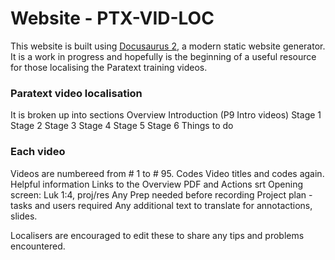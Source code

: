 # Website - PTX-VID-LOC

This website is built using [Docusaurus 2](https://docusaurus.io/), a modern static website generator.
It is a work in progress and hopefully is the beginning of a useful resource for those localising the Paratext training videos.

### Paratext video localisation

It is broken up into sections
Overview
Introduction (P9 Intro videos)
Stage 1
Stage 2
Stage 3
Stage 4
Stage 5
Stage 6
Things to do

### Each video
Videos are numbereed from # 1 to # 95.
Codes Video titles and codes again. 
Helpful information
Links to the Overview PDF and Actions srt
Opening screen: Luk 1:4, proj/res
Any Prep needed before recording
Project plan - tasks and  users required
Any additional text to translate for annotactions, slides.

Localisers are encouraged to edit these to share any tips and problems encountered.
